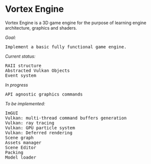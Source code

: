 # Vortex Engine 
Vortex Engine is a 3D game engine for the purpose of learning engine architecture, graphics and shaders.

*Goal:*
<pre>
Implement a basic fully functional game engine. 
</pre>

*Current status:*
<pre>
RAII structure
Abstracted Vulkan Objects
Event system
</pre>

*In progress*
<pre>
API agnostic graphics commands
</pre>

*To be implemented:*
<pre>
ImGUI
Vulkan: multi-thread command buffers generation
Vulkan: ray tracing
Vulkan: GPU particle system
Vulkan: Deferred rendering
Scene graph
Assets manager
Scene Editor
Packing
Model loader
</pre>